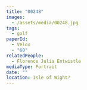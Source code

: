 ```yaml
---
title: "00248"
images:
  - /assets/media/00248.jpg
tags:
  - golf
paperId:
  - Velox
  - "60"
relatedPeople:
  - Florence Julia Entwistle
mediaType: Portrait
date: ""
location: Isle of Wight?
---
```

